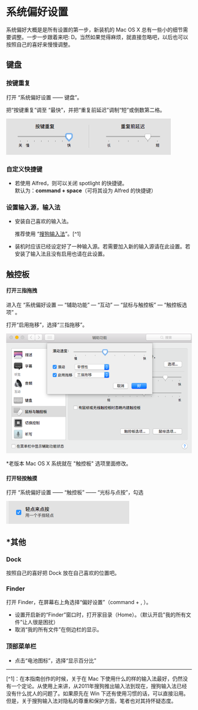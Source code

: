 # 系统偏好设置

系统偏好大概是是所有设置的第一步，新装机的 Mac OS X 总有一些小的细节需要调整。一步一步跟着来吧: D。当然如果觉得麻烦，就直接忽略吧，以后也可以按照自己的喜好来慢慢调整。

## 键盘

### 按键重复

打开 “系统偏好设置 —— 键盘”。

把“按键重复”调至 “最快”，并把“重复前延迟”调制“短”或倒数第二格。

![](Keyboard-preference-1.png)

### 自定义快捷键

- 若使用 Alfred，则可以关闭 spotlight 的快捷键。  
  默认为：**command + space**（可将其设为 Alfred 的快捷键）

### 设置输入源，输入法 
- 安装自己喜欢的输入法。

  推荐使用 “[搜狗输入法](http://pinyin.sogou.com/mac/)”。[^1]
  
- 装机时应该已经设定好了一种输入源。若需要加入新的输入源请在此设置。若安装了输入法且没有启用也请在此设置。

## 触控板

#### 打开三指拖拽

进入在 “系统偏好设置 — “辅助功能” — “互动” — “鼠标与触控板” — “触控板选项” 。

打开“启用拖移”，选择“三指拖移”。

![](preference-drag.png)

*老版本 Mac OS X 系统就在 "触控板" 选项里面修改。

#### 打开轻按触摸

打开 “系统偏好设置 —— “触控板” —— “光标与点按”，勾选

![](preference-click.png)

## *其他

### Dock

按照自己的喜好把 Dock 放在自己喜欢的位置吧。

### Finder

打开 Finder，在屏幕右上角选择“偏好设置”（command + , ）。

- 设置开启新的“Finder”窗口时，打开家目录（Home）。（默认开启"我的所有文件”让人很是困扰）
- 取消“我的所有文件”在侧边栏的显示。

### 顶部菜单栏

- 点击“电池图标”，选择“显示百分比”

---

[^1]：在本指南创作的时候，关于在 Mac 下使用什么的样的输入法最好，仍然没有一个定论。从使用上来讲，从2011年搜狗推出输入法到现在，搜狗输入法已经没有什么扰人的问题了。如果原先在 Win 下还有使用习惯的话，可以直接沿用。但是，关于搜狗输入法对隐私的尊重和保护方面，笔者也对其持怀疑态度。


